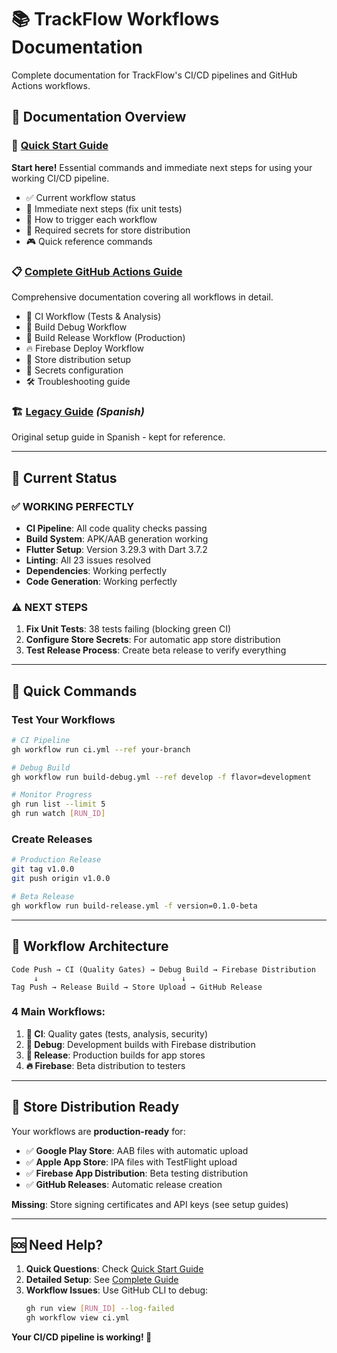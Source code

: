 # 📚 TrackFlow Workflows Documentation

Complete documentation for TrackFlow's CI/CD pipelines and GitHub Actions workflows.

## 📖 Documentation Overview

### 🚀 [Quick Start Guide](./QUICK_START_GUIDE.md)
**Start here!** Essential commands and immediate next steps for using your working CI/CD pipeline.

- ✅ Current workflow status
- 🎯 Immediate next steps (fix unit tests)
- 📱 How to trigger each workflow
- 🔧 Required secrets for store distribution
- 🎮 Quick reference commands

### 📋 [Complete GitHub Actions Guide](./GITHUB_ACTIONS_GUIDE.md)
Comprehensive documentation covering all workflows in detail.

- 🧪 CI Workflow (Tests & Analysis)
- 🔨 Build Debug Workflow
- 🚀 Build Release Workflow (Production)
- 🔥 Firebase Deploy Workflow
- 🏪 Store distribution setup
- 🔐 Secrets configuration
- 🛠️ Troubleshooting guide

### 🏗️ [Legacy Guide](./GUIA_GITHUB_ACTIONS.md) *(Spanish)*
Original setup guide in Spanish - kept for reference.

---

## 🎯 Current Status

### ✅ **WORKING PERFECTLY**
- **CI Pipeline**: All code quality checks passing
- **Build System**: APK/AAB generation working
- **Flutter Setup**: Version 3.29.3 with Dart 3.7.2
- **Linting**: All 23 issues resolved
- **Dependencies**: Working perfectly
- **Code Generation**: Working perfectly

### ⚠️ **NEXT STEPS**
1. **Fix Unit Tests**: 38 tests failing (blocking green CI)
2. **Configure Store Secrets**: For automatic app store distribution
3. **Test Release Process**: Create beta release to verify everything

---

## 🚀 Quick Commands

### Test Your Workflows
```bash
# CI Pipeline
gh workflow run ci.yml --ref your-branch

# Debug Build
gh workflow run build-debug.yml --ref develop -f flavor=development

# Monitor Progress
gh run list --limit 5
gh run watch [RUN_ID]
```

### Create Releases
```bash
# Production Release
git tag v1.0.0
git push origin v1.0.0

# Beta Release
gh workflow run build-release.yml -f version=0.1.0-beta
```

---

## 📱 Workflow Architecture

```
Code Push → CI (Quality Gates) → Debug Build → Firebase Distribution
     ↓                                ↓
Tag Push → Release Build → Store Upload → GitHub Release
```

### 4 Main Workflows:

1. **🧪 CI**: Quality gates (tests, analysis, security)
2. **🔨 Debug**: Development builds with Firebase distribution
3. **🚀 Release**: Production builds for app stores
4. **🔥 Firebase**: Beta distribution to testers

---

## 🏪 Store Distribution Ready

Your workflows are **production-ready** for:

- ✅ **Google Play Store**: AAB files with automatic upload
- ✅ **Apple App Store**: IPA files with TestFlight upload
- ✅ **Firebase App Distribution**: Beta testing distribution
- ✅ **GitHub Releases**: Automatic release creation

**Missing**: Store signing certificates and API keys (see setup guides)

---

## 🆘 Need Help?

1. **Quick Questions**: Check [Quick Start Guide](./QUICK_START_GUIDE.md)
2. **Detailed Setup**: See [Complete Guide](./GITHUB_ACTIONS_GUIDE.md)
3. **Workflow Issues**: Use GitHub CLI to debug:
   ```bash
   gh run view [RUN_ID] --log-failed
   gh workflow view ci.yml
   ```

**Your CI/CD pipeline is working! 🎉**